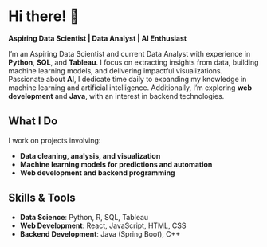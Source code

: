 # Hi there! 👋  

**Aspiring Data Scientist | Data Analyst | AI Enthusiast**  

I’m an Aspiring Data Scientist and current Data Analyst with experience in **Python**, **SQL**, and **Tableau**. I focus on extracting insights from data, building machine learning models, and delivering impactful visualizations. Passionate about **AI**, I dedicate time daily to expanding my knowledge in machine learning and artificial intelligence. Additionally, I’m exploring **web development** and **Java**, with an interest in backend technologies.  

## What I Do  
I work on projects involving:  
- **Data cleaning, analysis, and visualization**  
- **Machine learning models for predictions and automation**  
- **Web development and backend programming**  

## Skills & Tools  
- **Data Science**: Python, R, SQL, Tableau  
- **Web Development**: React, JavaScript, HTML, CSS  
- **Backend Development**: Java (Spring Boot), C++  
